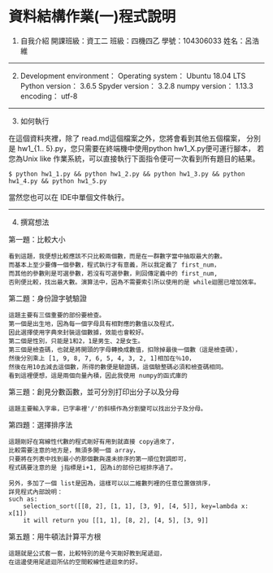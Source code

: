 資料結構作業(一)程式說明
===

1. 自我介紹
開課班級：資工二
班級：四機四乙
學號：104306033 
姓名：呂浩維

---

2. Development environment：
    Operating system： Ubuntu 18.04 LTS
    Python version： 3.6.5
    Spyder version： 3.2.8
    numpy version： 1.13.3
    encoding： utf-8
    
---

3. 如何執行

在這個資料夾裡，除了 read.md這個檔案之外，您將會看到其他五個檔案，
分別是 hw1_{1.. 5}.py，您只需要在終端機中使用python hw1_X.py便可運行腳本，
若您為Unix like 作業系統，可以直接執行下面指令便可一次看到所有題目的結果。

```
$ python hw1_1.py && python hw1_2.py && python hw1_3.py && python hw1_4.py && python hw1_5.py
```

當然您也可以在 IDE中單個文件執行。

---

4. 撰寫想法

第一題：比較大小

    看到這題，我便想比較應該不只比較兩個數，而是在一群數字當中抽取最大的數。
    而基本上至少要傳一個參數，程式執行才有意義，所以我定義了 first_num，
    而其他的參數則是可選參數，若沒有可選參數，則回傳定義中的 first_num,
    否則便比較，找出最大數。演算法中，因為不需要索引所以使用的是 while迴圈已增加效率。

第二題：身份證字號驗證

    這題主要有三個重要的部份要檢查。
    第一個是出生地，因為每一個字母具有相對應的數值以及程式，
    因此選擇使用字典來封裝這個數據，效能也會較好。
    第二個是性別，只能是1和2，1是男生、2是女生。
    第三個是檢查碼，也就是將開頭的字母轉換成數值，扣除掉最後一個數（這是檢查碼），
    然後分別乘上 [1, 9, 8, 7, 6, 5, 4, 3, 2, 1]相加在％10，
    然後在用10去減去這個數，所得的數便是驗證碼，這個驗整碼必須和檢查碼相同。
    看到這裡便想，這是兩個向量內積，因此我使用 numpy的函式庫的
    

第三題：創見分數函數，並可分別打印出分子以及分母
    
    這題主要輸入字串，已字串裡'/'的斜槓作為分割變可以找出分子及分母。

第四題：選擇排序法
    
    這題剛好在寫線性代數的程式剛好有用到就直接 copy過來了，
    比較需要注意的地方是，無須多開一個 array，
    只要將在列表中找到最小的那個數與還未排序的第一順位對調即可，
    程式碼要注意的是 j指標是i+1, 因為i的部份已經排序過了。
    
    另外，多加了一個 list是因為，這樣可以以二維數列裡的任意位置做排序，
    詳見程式內部說明：
    such as: 
        selection_sort([[8, 2], [1, 1], [3, 9], [4, 5]], key=lambda x: x[1])
        it will return you [[1, 1], [8, 2], [4, 5], [3, 9]]


第五題：用牛頓法計算平方根
    
    這題就是公式套一套，比較特別的是今天剛好教到尾遞迴，
    在這邊使用尾遞迴所佔的空間較線性遞迴來的好。
